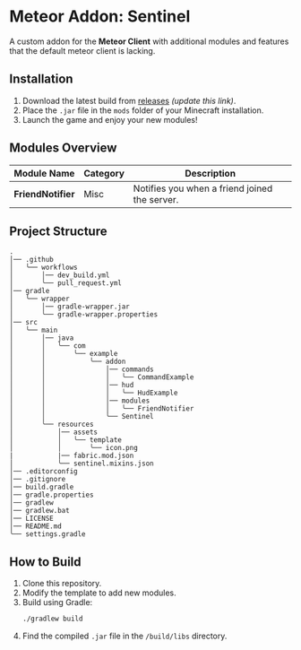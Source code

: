 # **Meteor Addon: Sentinel**

A custom addon for the **Meteor Client** with additional modules and features that the default meteor client is lacking.

## **Installation**
1. Download the latest build from [releases](#) *(update this link)*.
2. Place the `.jar` file in the `mods` folder of your Minecraft installation.
3. Launch the game and enjoy your new modules!

## **Modules Overview**

| Module Name        | Category | Description                                         |
|--------------------|----------|-----------------------------------------------------|
| **FriendNotifier** | Misc     | Notifies you when a friend joined the server.       |

## **Project Structure**

```text
.
│── .github
│   ╰── workflows
│       │── dev_build.yml
│       ╰── pull_request.yml
│── gradle
│   ╰── wrapper
│       │── gradle-wrapper.jar
│       ╰── gradle-wrapper.properties
│── src
│   ╰── main
│       │── java
│       │   ╰── com
│       │       ╰── example
│       │           ╰── addon
│       │               │── commands
│       │               │   ╰── CommandExample
│       │               │── hud
│       │               │   ╰── HudExample
│       │               │── modules
│       │               │   ╰── FriendNotifier
│       │               ╰── Sentinel
│       ╰── resources
│           │── assets
│           │   ╰── template
│           │       ╰── icon.png
|           |── fabric.mod.json
│           ╰── sentinel.mixins.json
│── .editorconfig
│── .gitignore
│── build.gradle
│── gradle.properties
│── gradlew
│── gradlew.bat
│── LICENSE
│── README.md
╰── settings.gradle
```

## **How to Build**
1. Clone this repository.
2. Modify the template to add new modules.
3. Build using Gradle:
   ```sh
   ./gradlew build
   ```
4. Find the compiled `.jar` file in the `/build/libs` directory.  

